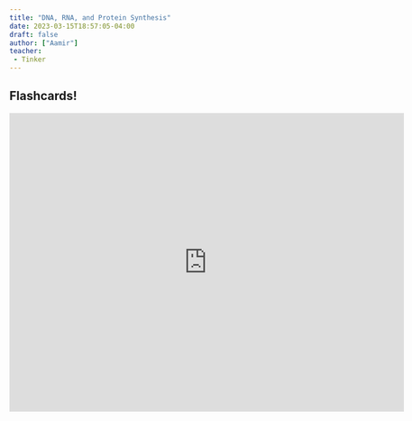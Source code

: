 ```yaml
---
title: "DNA, RNA, and Protein Synthesis"
date: 2023-03-15T18:57:05-04:00
draft: false
author: ["Aamir"]
teacher:
 - Tinker
---
```


## Flashcards!

<embed src="https://home.aamira.me/flash/DNA" scrolling="no" style="width:700px; height: 530px;">
